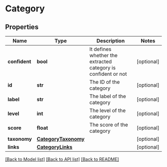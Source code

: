 # Category

## Properties
Name | Type | Description | Notes
------------ | ------------- | ------------- | -------------
**confident** | **bool** | It defines whether the extracted category is confident or not | [optional] 
**id** | **str** | The ID of the category | [optional] 
**label** | **str** | The label of the category | [optional] 
**level** | **int** | The level of the category | [optional] 
**score** | **float** | The score of the category | [optional] 
**taxonomy** | [**CategoryTaxonomy**](CategoryTaxonomy.md) |  | [optional] 
**links** | [**CategoryLinks**](CategoryLinks.md) |  | [optional] 

[[Back to Model list]](../README.md#documentation-for-models) [[Back to API list]](../README.md#documentation-for-api-endpoints) [[Back to README]](../README.md)


